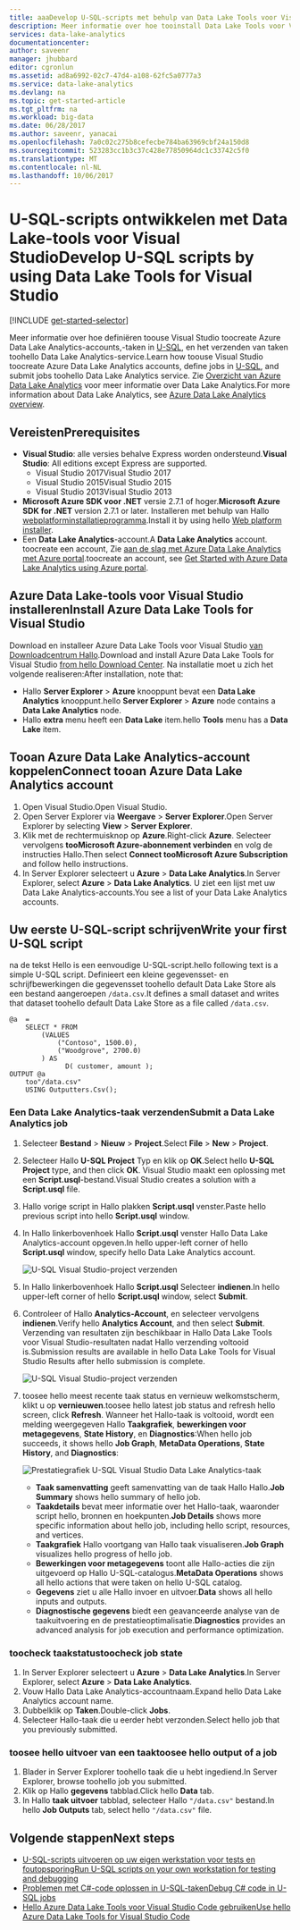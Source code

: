 ```yaml
---
title: aaaDevelop U-SQL-scripts met behulp van Data Lake Tools voor Visual Studio | Microsoft Docs
description: Meer informatie over hoe tooinstall Data Lake Tools voor Visual Studio en hoe toodevelop en test U-SQL-scripts.
services: data-lake-analytics
documentationcenter: 
author: saveenr
manager: jhubbard
editor: cgronlun
ms.assetid: ad8a6992-02c7-47d4-a108-62fc5a0777a3
ms.service: data-lake-analytics
ms.devlang: na
ms.topic: get-started-article
ms.tgt_pltfrm: na
ms.workload: big-data
ms.date: 06/28/2017
ms.author: saveenr, yanacai
ms.openlocfilehash: 7a0c02c275b8cefecbe784ba63969cbf24a150d8
ms.sourcegitcommit: 523283cc1b3c37c428e77850964dc1c33742c5f0
ms.translationtype: MT
ms.contentlocale: nl-NL
ms.lasthandoff: 10/06/2017
---
```

# <a name="develop-u-sql-scripts-by-using-data-lake-tools-for-visual-studio"></a><span data-ttu-id="34c4c-103">U-SQL-scripts ontwikkelen met Data Lake-tools voor Visual Studio</span><span class="sxs-lookup"><span data-stu-id="34c4c-103">Develop U-SQL scripts by using Data Lake Tools for Visual Studio</span></span>
[!INCLUDE [get-started-selector](../../includes/data-lake-analytics-selector-get-started.md)]


<span data-ttu-id="34c4c-104">Meer informatie over hoe definiëren toouse Visual Studio toocreate Azure Data Lake Analytics-accounts,-taken in [U-SQL](data-lake-analytics-u-sql-get-started.md), en het verzenden van taken toohello Data Lake Analytics-service.</span><span class="sxs-lookup"><span data-stu-id="34c4c-104">Learn how toouse Visual Studio toocreate Azure Data Lake Analytics accounts, define jobs in [U-SQL](data-lake-analytics-u-sql-get-started.md), and submit jobs toohello Data Lake Analytics service.</span></span> <span data-ttu-id="34c4c-105">Zie [Overzicht van Azure Data Lake Analytics](data-lake-analytics-overview.md) voor meer informatie over Data Lake Analytics.</span><span class="sxs-lookup"><span data-stu-id="34c4c-105">For more information about Data Lake Analytics, see [Azure Data Lake Analytics overview](data-lake-analytics-overview.md).</span></span>


## <a name="prerequisites"></a><span data-ttu-id="34c4c-106">Vereisten</span><span class="sxs-lookup"><span data-stu-id="34c4c-106">Prerequisites</span></span>

* <span data-ttu-id="34c4c-107">**Visual Studio**: alle versies behalve Express worden ondersteund.</span><span class="sxs-lookup"><span data-stu-id="34c4c-107">**Visual Studio**: All editions except Express are supported.</span></span>
    * <span data-ttu-id="34c4c-108">Visual Studio 2017</span><span class="sxs-lookup"><span data-stu-id="34c4c-108">Visual Studio 2017</span></span>
    * <span data-ttu-id="34c4c-109">Visual Studio 2015</span><span class="sxs-lookup"><span data-stu-id="34c4c-109">Visual Studio 2015</span></span>
    * <span data-ttu-id="34c4c-110">Visual Studio 2013</span><span class="sxs-lookup"><span data-stu-id="34c4c-110">Visual Studio 2013</span></span>
* <span data-ttu-id="34c4c-111">**Microsoft Azure SDK voor .NET** versie 2.7.1 of hoger.</span><span class="sxs-lookup"><span data-stu-id="34c4c-111">**Microsoft Azure SDK for .NET** version 2.7.1 or later.</span></span>  <span data-ttu-id="34c4c-112">Installeren met behulp van Hallo [webplatforminstallatieprogramma](http://www.microsoft.com/web/downloads/platform.aspx).</span><span class="sxs-lookup"><span data-stu-id="34c4c-112">Install it by using hello [Web platform installer](http://www.microsoft.com/web/downloads/platform.aspx).</span></span>
* <span data-ttu-id="34c4c-113">Een **Data Lake Analytics**-account.</span><span class="sxs-lookup"><span data-stu-id="34c4c-113">A **Data Lake Analytics** account.</span></span> <span data-ttu-id="34c4c-114">toocreate een account, Zie [aan de slag met Azure Data Lake Analytics met Azure portal](data-lake-analytics-get-started-portal.md).</span><span class="sxs-lookup"><span data-stu-id="34c4c-114">toocreate an account, see [Get Started with Azure Data Lake Analytics using Azure portal](data-lake-analytics-get-started-portal.md).</span></span>

## <a name="install-azure-data-lake-tools-for-visual-studio"></a><span data-ttu-id="34c4c-115">Azure Data Lake-tools voor Visual Studio installeren</span><span class="sxs-lookup"><span data-stu-id="34c4c-115">Install Azure Data Lake Tools for Visual Studio</span></span> 

<span data-ttu-id="34c4c-116">Download en installeer Azure Data Lake Tools voor Visual Studio [van Downloadcentrum Hallo](http://aka.ms/adltoolsvs).</span><span class="sxs-lookup"><span data-stu-id="34c4c-116">Download and install Azure Data Lake Tools for Visual Studio [from hello Download Center](http://aka.ms/adltoolsvs).</span></span> <span data-ttu-id="34c4c-117">Na installatie moet u zich het volgende realiseren:</span><span class="sxs-lookup"><span data-stu-id="34c4c-117">After installation, note that:</span></span>
* <span data-ttu-id="34c4c-118">Hallo **Server Explorer** > **Azure** knooppunt bevat een **Data Lake Analytics** knooppunt.</span><span class="sxs-lookup"><span data-stu-id="34c4c-118">hello **Server Explorer** > **Azure** node contains a **Data Lake Analytics** node.</span></span> 
* <span data-ttu-id="34c4c-119">Hallo **extra** menu heeft een **Data Lake** item.</span><span class="sxs-lookup"><span data-stu-id="34c4c-119">hello **Tools** menu has a **Data Lake** item.</span></span>

## <a name="connect-tooan-azure-data-lake-analytics-account"></a><span data-ttu-id="34c4c-120">Tooan Azure Data Lake Analytics-account koppelen</span><span class="sxs-lookup"><span data-stu-id="34c4c-120">Connect tooan Azure Data Lake Analytics account</span></span>

1. <span data-ttu-id="34c4c-121">Open Visual Studio.</span><span class="sxs-lookup"><span data-stu-id="34c4c-121">Open Visual Studio.</span></span>
2. <span data-ttu-id="34c4c-122">Open Server Explorer via **Weergave** > **Server Explorer**.</span><span class="sxs-lookup"><span data-stu-id="34c4c-122">Open Server Explorer by selecting **View** > **Server Explorer**.</span></span>
3. <span data-ttu-id="34c4c-123">Klik met de rechtermuisknop op **Azure**.</span><span class="sxs-lookup"><span data-stu-id="34c4c-123">Right-click **Azure**.</span></span> <span data-ttu-id="34c4c-124">Selecteer vervolgens **tooMicrosoft Azure-abonnement verbinden** en volg de instructies Hallo.</span><span class="sxs-lookup"><span data-stu-id="34c4c-124">Then select **Connect tooMicrosoft Azure Subscription** and follow hello instructions.</span></span>
4. <span data-ttu-id="34c4c-125">In Server Explorer selecteert u **Azure** > **Data Lake Analytics**.</span><span class="sxs-lookup"><span data-stu-id="34c4c-125">In Server Explorer, select **Azure** > **Data Lake Analytics**.</span></span> <span data-ttu-id="34c4c-126">U ziet een lijst met uw Data Lake Analytics-accounts.</span><span class="sxs-lookup"><span data-stu-id="34c4c-126">You see a list of your Data Lake Analytics accounts.</span></span>


## <a name="write-your-first-u-sql-script"></a><span data-ttu-id="34c4c-127">Uw eerste U-SQL-script schrijven</span><span class="sxs-lookup"><span data-stu-id="34c4c-127">Write your first U-SQL script</span></span>

<span data-ttu-id="34c4c-128">na de tekst Hello is een eenvoudige U-SQL-script.</span><span class="sxs-lookup"><span data-stu-id="34c4c-128">hello following text is a simple U-SQL script.</span></span> <span data-ttu-id="34c4c-129">Definieert een kleine gegevensset- en schrijfbewerkingen die gegevensset toohello default Data Lake Store als een bestand aangeroepen `/data.csv`.</span><span class="sxs-lookup"><span data-stu-id="34c4c-129">It defines a small dataset and writes that dataset toohello default Data Lake Store as a file called `/data.csv`.</span></span>

```
@a  = 
    SELECT * FROM 
        (VALUES
            ("Contoso", 1500.0),
            ("Woodgrove", 2700.0)
        ) AS 
              D( customer, amount );
OUTPUT @a
    too"/data.csv"
    USING Outputters.Csv();
```

### <a name="submit-a-data-lake-analytics-job"></a><span data-ttu-id="34c4c-130">Een Data Lake Analytics-taak verzenden</span><span class="sxs-lookup"><span data-stu-id="34c4c-130">Submit a Data Lake Analytics job</span></span>

1. <span data-ttu-id="34c4c-131">Selecteer **Bestand** > **Nieuw** > **Project**.</span><span class="sxs-lookup"><span data-stu-id="34c4c-131">Select **File** > **New** > **Project**.</span></span>

2. <span data-ttu-id="34c4c-132">Selecteer Hallo **U-SQL Project** Typ en klik op **OK**.</span><span class="sxs-lookup"><span data-stu-id="34c4c-132">Select hello **U-SQL Project** type, and then click **OK**.</span></span> <span data-ttu-id="34c4c-133">Visual Studio maakt een oplossing met een **Script.usql**-bestand.</span><span class="sxs-lookup"><span data-stu-id="34c4c-133">Visual Studio creates a solution with a **Script.usql** file.</span></span>

3. <span data-ttu-id="34c4c-134">Hallo vorige script in Hallo plakken **Script.usql** venster.</span><span class="sxs-lookup"><span data-stu-id="34c4c-134">Paste hello previous script into hello **Script.usql** window.</span></span>

4. <span data-ttu-id="34c4c-135">In Hallo linkerbovenhoek Hallo **Script.usql** venster Hallo Data Lake Analytics-account opgeven.</span><span class="sxs-lookup"><span data-stu-id="34c4c-135">In hello upper-left corner of hello **Script.usql** window, specify hello Data Lake Analytics account.</span></span>

    ![U-SQL Visual Studio-project verzenden](./media/data-lake-analytics-data-lake-tools-get-started/data-lake-analytics-data-lake-tools-submit-job.png)

5. <span data-ttu-id="34c4c-137">In Hallo linkerbovenhoek Hallo **Script.usql** Selecteer **indienen**.</span><span class="sxs-lookup"><span data-stu-id="34c4c-137">In hello upper-left corner of hello **Script.usql** window, select **Submit**.</span></span>
6. <span data-ttu-id="34c4c-138">Controleer of Hallo **Analytics-Account**, en selecteer vervolgens **indienen**.</span><span class="sxs-lookup"><span data-stu-id="34c4c-138">Verify hello **Analytics Account**, and then select **Submit**.</span></span> <span data-ttu-id="34c4c-139">Verzending van resultaten zijn beschikbaar in Hallo Data Lake Tools voor Visual Studio-resultaten nadat Hallo verzending voltooid is.</span><span class="sxs-lookup"><span data-stu-id="34c4c-139">Submission results are available in hello Data Lake Tools for Visual Studio Results after hello submission is complete.</span></span>

    ![U-SQL Visual Studio-project verzenden](./media/data-lake-analytics-data-lake-tools-get-started/data-lake-analytics-data-lake-tools-submit-job-advanced.png)
7. <span data-ttu-id="34c4c-141">toosee hello meest recente taak status en vernieuw welkomstscherm, klikt u op **vernieuwen**.</span><span class="sxs-lookup"><span data-stu-id="34c4c-141">toosee hello latest job status and refresh hello screen, click **Refresh**.</span></span> <span data-ttu-id="34c4c-142">Wanneer het Hallo-taak is voltooid, wordt een melding weergegeven Hallo **Taakgrafiek**, **bewerkingen voor metagegevens**, **State History**, en **Diagnostics**:</span><span class="sxs-lookup"><span data-stu-id="34c4c-142">When hello job succeeds, it shows hello **Job Graph**, **MetaData Operations**, **State History**, and **Diagnostics**:</span></span>

    ![Prestatiegrafiek U-SQL Visual Studio Data Lake Analytics-taak](./media/data-lake-analytics-data-lake-tools-get-started/data-lake-analytics-data-lake-tools-performance-graph.png)

   * <span data-ttu-id="34c4c-144">**Taak samenvatting** geeft samenvatting van de taak Hallo Hallo.</span><span class="sxs-lookup"><span data-stu-id="34c4c-144">**Job Summary** shows hello summary of hello job.</span></span>   
   * <span data-ttu-id="34c4c-145">**Taakdetails** bevat meer informatie over het Hallo-taak, waaronder script hello, bronnen en hoekpunten.</span><span class="sxs-lookup"><span data-stu-id="34c4c-145">**Job Details** shows more specific information about hello job, including hello script, resources, and vertices.</span></span>
   * <span data-ttu-id="34c4c-146">**Taakgrafiek** Hallo voortgang van Hallo taak visualiseren.</span><span class="sxs-lookup"><span data-stu-id="34c4c-146">**Job Graph** visualizes hello progress of hello job.</span></span>
   * <span data-ttu-id="34c4c-147">**Bewerkingen voor metagegevens** toont alle Hallo-acties die zijn uitgevoerd op Hallo U-SQL-catalogus.</span><span class="sxs-lookup"><span data-stu-id="34c4c-147">**MetaData Operations** shows all hello actions that were taken on hello U-SQL catalog.</span></span>
   * <span data-ttu-id="34c4c-148">**Gegevens** ziet u alle Hallo invoer en uitvoer.</span><span class="sxs-lookup"><span data-stu-id="34c4c-148">**Data** shows all hello inputs and outputs.</span></span>
   * <span data-ttu-id="34c4c-149">**Diagnostische gegevens** biedt een geavanceerde analyse van de taakuitvoering en de prestatieoptimalisatie.</span><span class="sxs-lookup"><span data-stu-id="34c4c-149">**Diagnostics** provides an advanced analysis for job execution and performance optimization.</span></span>

### <a name="toocheck-job-state"></a><span data-ttu-id="34c4c-150">toocheck taakstatus</span><span class="sxs-lookup"><span data-stu-id="34c4c-150">toocheck job state</span></span>

1. <span data-ttu-id="34c4c-151">In Server Explorer selecteert u **Azure** > **Data Lake Analytics**.</span><span class="sxs-lookup"><span data-stu-id="34c4c-151">In Server Explorer, select **Azure** > **Data Lake Analytics**.</span></span> 
2. <span data-ttu-id="34c4c-152">Vouw Hallo Data Lake Analytics-accountnaam.</span><span class="sxs-lookup"><span data-stu-id="34c4c-152">Expand hello Data Lake Analytics account name.</span></span>
3. <span data-ttu-id="34c4c-153">Dubbelklik op **Taken**.</span><span class="sxs-lookup"><span data-stu-id="34c4c-153">Double-click **Jobs**.</span></span>
4. <span data-ttu-id="34c4c-154">Selecteer Hallo-taak die u eerder hebt verzonden.</span><span class="sxs-lookup"><span data-stu-id="34c4c-154">Select hello job that you previously submitted.</span></span>

### <a name="toosee-hello-output-of-a-job"></a><span data-ttu-id="34c4c-155">toosee hello uitvoer van een taak</span><span class="sxs-lookup"><span data-stu-id="34c4c-155">toosee hello output of a job</span></span>

1. <span data-ttu-id="34c4c-156">Blader in Server Explorer toohello taak die u hebt ingediend.</span><span class="sxs-lookup"><span data-stu-id="34c4c-156">In Server Explorer, browse toohello job you submitted.</span></span>
2. <span data-ttu-id="34c4c-157">Klik op Hallo **gegevens** tabblad.</span><span class="sxs-lookup"><span data-stu-id="34c4c-157">Click hello **Data** tab.</span></span>
3. <span data-ttu-id="34c4c-158">In Hallo **taak uitvoer** tabblad, selecteer Hallo `"/data.csv"` bestand.</span><span class="sxs-lookup"><span data-stu-id="34c4c-158">In hello **Job Outputs** tab, select hello `"/data.csv"` file.</span></span>

## <a name="next-steps"></a><span data-ttu-id="34c4c-159">Volgende stappen</span><span class="sxs-lookup"><span data-stu-id="34c4c-159">Next steps</span></span>

* [<span data-ttu-id="34c4c-160">U-SQL-scripts uitvoeren op uw eigen werkstation voor tests en foutopsporing</span><span class="sxs-lookup"><span data-stu-id="34c4c-160">Run U-SQL scripts on your own workstation for testing and debugging</span></span>](data-lake-analytics-data-lake-tools-local-run.md)
* [<span data-ttu-id="34c4c-161">Problemen met C#-code oplossen in U-SQL-taken</span><span class="sxs-lookup"><span data-stu-id="34c4c-161">Debug C# code in U-SQL jobs</span></span>](data-lake-analytics-debug-u-sql-jobs.md)
* [<span data-ttu-id="34c4c-162">Hello Azure Data Lake Tools voor Visual Studio Code gebruiken</span><span class="sxs-lookup"><span data-stu-id="34c4c-162">Use hello Azure Data Lake Tools for Visual Studio Code</span></span>](data-lake-analytics-data-lake-tools-for-vscode.md)
